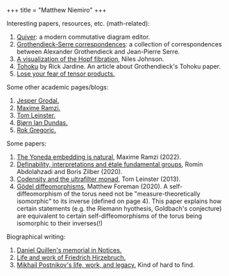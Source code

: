 +++
title = "Matthew Niemiro"
+++

Interesting papers, resources, etc. (math-related):

1. [Quiver](https://q.uiver.app/): a modern commutative diagram editor.
2. [Grothendieck-Serre correspondences](https://webusers.imj-prg.fr/~leila.schneps/grothendieckcircle/Letters/GS.pdf): a collection of correspondences between Alexander Grothendieck and Jean-Pierre Serre.
3. [A visualization of the Hopf fibration](https://nilesjohnson.net/hopf.html), Niles Johnson.
4. [Tohoku](https://inference-review.com/article/tohoku) by Rick Jardine. An article about Grothendieck's Tohoku paper.
5. [Lose your fear of tensor products.](https://www.dpmms.cam.ac.uk/~wtg10/tensors3.html)

Some other academic pages/blogs:
1. [Jesper Grodal.](http://web.math.ku.dk/~jg/)
2. [Maxime Ramzi.](https://sites.google.com/view/maxime-ramzi-en/home?authuser=0)
3. [Tom Leinster.](https://www.maths.ed.ac.uk/~tl/)
4. [Bjørn Ian Dundas.](https://folk.uib.no/nmabd/)
5. [Rok Gregoric.](https://web.ma.utexas.edu/users/gregoric/)

Some papers:

1. [The Yoneda embedding is natural](https://arxiv.org/abs/2209.12575), Maxime Ramzi (2022).
2. [Definability, interpretations and étale fundamental groups](https://arxiv.org/abs/1906.05052), Romin Abdolahzadi and Boris Zilber (2020).
3. [Codensity and the ultrafilter monad](https://arxiv.org/abs/1209.3606), Tom Leinster (2013).
4. [Gödel diffeomorphisms](https://arxiv.org/abs/2009.06735), Matthew Foreman (2020). A self-diffeomorphism of the torus need not be "measure-theoretically isomorphic" to its inverse (defined on page 4). This paper explains how certain statements (e.g. the Riemann hyothesis, Goldbach's conjecture) are equivalent to certain self-diffeomorphisms of the torus being isomorphic to their inverses(!)

Biographical writing:

1. [Daniel Quillen's memorial in Notices.](https://www.ams.org/notices/201210/rtx121001392p.pdf)
2. [Life and work of Friedrich Hirzebruch.](https://people.mpim-bonn.mpg.de/zagier/files/doi/10.1365/s13291-015-0114-1/dmv-FH.pdf)
3. [Mikhail Postnikov's life, work, and legacy.](https://www.impan.pl/shop/publication/transaction/download/product/85974) Kind of hard to find.